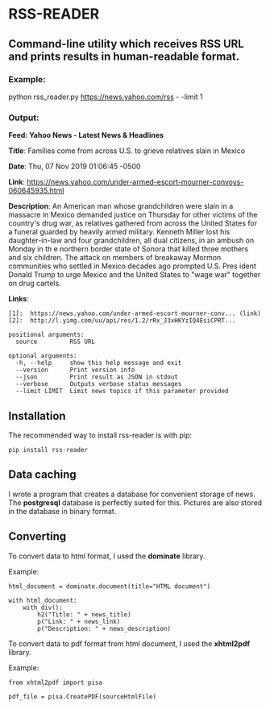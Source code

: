 # RSS-READER

## Command-line utility which receives RSS URL and prints results in human-readable format.

### **Example:**
python rss_reader.py https://news.yahoo.com/rss - -limit 1

### **Output**:

**Feed:  Yahoo News - Latest News & Headlines**

**Title**:  Families come from across U.S. to grieve relatives slain in Mexico

**Date**:  Thu, 07 Nov 2019 01:06:45 -0500

**Link**:  https://news.yahoo.com/under-armed-escort-mourner-convoys-060645935.html

**Description**:  An American man whose grandchildren were slain in a massacre in Mexico demanded justice on Thursday for other victims of the country's drug war, as relatives gathered from
across the United States for a funeral guarded by heavily armed military.  Kenneth Miller lost his daughter-in-law and four grandchildren, all dual citizens, in an ambush on Monday in th
e northern border state of Sonora that killed three mothers and six children.  The attack on members of breakaway Mormon communities who  settled in Mexico decades ago prompted U.S. Pres
ident Donald Trump to urge Mexico and the United States to "wage war" together on drug cartels.

**Links**:

```
[1]:  https://news.yahoo.com/under-armed-escort-mourner-conv... (link)
[2]:  http://l.yimg.com/uu/api/res/1.2/rRx_J3xHKYzIQ4EsiCPRT...
```

```
positional arguments:
  source         RSS URL

optional arguments:
  -h, --help     show this help message and exit
  --version      Print version info
  --json         Print result as JSON in stdout
  --verbose      Outputs verbose status messages
  --limit LIMIT  Limit news topics if this parameter provided
```

## Installation

The recommended way to install rss-reader is with pip:


```
pip install rss-reader
```


## Data caching

I wrote a program that creates a database for convenient storage of news. The **postgresql** database is perfectly suited for this. Pictures are also stored in the database in binary format.

## Converting

To convert data to html format, I used the **dominate** library.

Example:
```
html_document = dominate.document(title="HTML document")

with html_document:
    with div():
        h2("Title: " + news_title)
        p("Link: " + news_link)
        p("Description: " + news_description)
```

To convert data to pdf format from html document, I used the **xhtml2pdf** library.

Example:
```
from xhtml2pdf import pisa

pdf_file = pisa.CreatePDF(sourceHtmlFile)
```